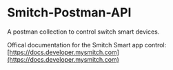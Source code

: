 # Smitch-Postman-API
A postman collection to control switch smart devices.

Offical documentation for the Smitch Smart app control: [https://docs.developer.mysmitch.com](https://docs.developer.mysmitch.com)
